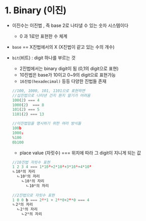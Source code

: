 # 1. Binary (이진)

- 이진수는 이진법 , 즉 base 2로 나타낼 수 있는 숫자 시스템이다
  - 0 과 1로만 표현한 수 체계

- `base` == X진법에서의 X (X진법이 같고 있는 수의 개수)

- `bit`(비트) : digit 하나를 부르는 것

  - 2진법에서는 binary digit이 됨 (0,1의 digit으로 표현)
  - 10진법은 base가 10이고 0~9의 digit으로 표현가능
  - `16진법(hexadecimal)` 등등 다양한 진법들 존재

  ```js
  //100, 1000, 101, 1101으로 표현하면 
  //십진법으로 나타낸 건지 뭔지 알기가 어려움
  100(2) === 4
  1000(2)  === 8
  101(2) === 5
  1101(2) === 13
  
  //이진법임을 명시하기 위한 여러 방식들
  100b
  1000₂
  %100
  0b100
  ```

  * place value (자릿수) === 위치에 따라 그 digit이 지니게 되는 값

  ```javascript
  //10진법 자릿수 표현
  1 2 3 4 === 1*10³+2*10²+3*10¹+4*10⁰
  ㄴ10³의 자리
    ㄴ10²의 자리
      ㄴ10¹의 자리
        ㄴ10⁰의 자리
        
  //2진법으로 자릿수 표현
  1 0 0 b === 2²*1 + 2¹*0+2⁰*0 === 4
  ㄴ2²의 자리
    ㄴ2¹의 자리 
      ㄴ2⁰의 자리
  ```

  

  
